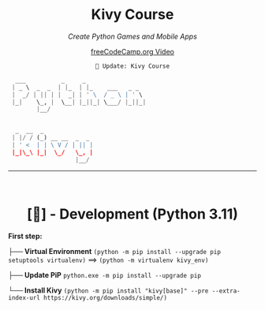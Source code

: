 <div align="center">

# Kivy Course

<em>

Create Python Games and Mobile Apps

</em>

[freeCodeCamp.org Video](https://www.youtube.com/watch?v=l8Imtec4ReQ&t=1860s&ab_channel=freeCodeCamp.org)

`🐍 Update: Kivy Course`

</div>

```py
  ___          _     _                 
 | _ \  _  _  | |_  | |_    ___   _ _  
 |  _/ | || | |  _| | ' \  / _ \ | ' \ 
 |_|    \_, |  \__| |_||_| \___/ |_||_|
        |__/                           


  _  __  _              
 | |/ / (_) __ __  _  _ 
 | ' <  | | \ V / | || |
 |_|\_\ |_|  \_/   \_, |
                   |__/ 
```

<hr>

<br>

<div align="center">

# [🐍] - Development (Python 3.11)

</div>

**First step:**

**├── Virtual Environment** `(python -m pip install --upgrade pip setuptools virtualenv)` ==> `(python -m virtualenv kivy_env)`

**├── Update PiP** `python.exe -m pip install --upgrade pip`

**└── Install Kivy** `(python -m pip install "kivy[base]" --pre --extra-index-url https://kivy.org/downloads/simple/)`